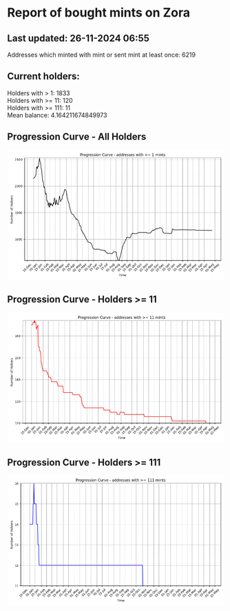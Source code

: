 # Report of bought mints on Zora
## Last updated: 26-11-2024 06:55
Addresses which minted with mint or sent mint at least once: 6219

## Current holders:
Holders with > 1: 1833  
Holders with >= 11: 120  
Holders with >= 111: 11  
Mean balance: 4.164211674849973  

## Progression Curve - All Holders
![addresses with >= 1 mint](progression_curve_all.png)
## Progression Curve - Holders >= 11
![addresses with >= 11 mints](progression_curve_gt_11.png)
## Progression Curve - Holders >= 111
![addresses with >= 111 mints](progression_curve_gt_111.png)
